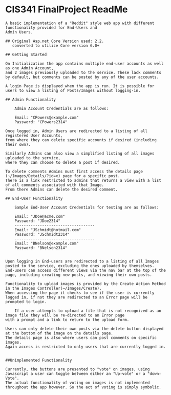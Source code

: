 # CIS341 FinalProject ReadMe
    
    A basic implementation of a "Reddit" style web app with different functionality provided for End-Users and
    Admin Users.
	
    ## Original Asp.net Core Version used: 2.2.
       converted to utilize Core version 6.0+
		
    ## Getting Started
	
	On Initialization the app contains multiple end-user accounts as well as one Admin Account,
	and 2 images previously uploaded to the service. These lack comments by default, but comments can be posted by any of the user accounts.
	
	A login Page is displayed when the app is run. It is possible for users to view a listing of Posts/Images without logging-in.
	
	## Admin Functionality
	
		Admin Account Credentials are as follows:
	
		Email: "CPowers@example.com"
		Password: "CPowers2314"
	
	Once logged in, Admin Users are redirected to a listing of all registered User Accounts,
	from where they can delete specific accounts if desired (including their own).
	
	Similarly Admins can also view a simplified listing of all images uploaded to the service,
	where they can choose to delete a post if desired.
	
	To delete comments Admins must first access the details page (~/Images/Details/?id=x) page for a specific post. 
	There is a link restricted to admins that returns a view with a list of all comments associated with that Image.
	From there Admins can delete the desired comment.
	
	## End-User Functionality
	
		Sample End-User Account Credentials for testing are as follows:
	
		Email: "JDoe@acme.com"
		Password: "JDoe2314"
		-----------------------------------
		Email: "JSchmidt@hotmail.com"
		Password: "JSchmidt2314"
		-----------------------------------
		Email: "BNelson@example.com"
		Password: "BNelson2314"
	

	Upon logging in End-users are redirected to a listing of all Images posted to the service, excluding the ones uploaded by themselves.
	End-users can access different views via the nav bar at the top of the page, including creating new posts, and viewing their own posts.
	
	Functionality to upload images is provided by the Create Action Method in the Images Controller(~/Images/Create).
	When accessing the page it checks to see if the user is currently logged in, if not they are redirected to an Error page will be prompted to login.
	
    	If a user attempts to upload a file that is not recognized as an image file they will be re-directed to an Error page
	with a prompt and a link to return to the upload form.
	
	Users can only delete their own posts via the delete button displayed at the bottom of the image on the details page.
	The details page is also where users can post comments on specific images.
	Again access is restricted to only users that are currently logged in.
	
    
	##Unimplemented Functionality
	
	Currently, the buttons are presented to "vote" on images, using Javascript a user can toggle between either an "Up-vote" or a "down-Vote".
	The actual functionality of voting on images is not implemented throughout the app however. So the act of voting is simply symbolic.
